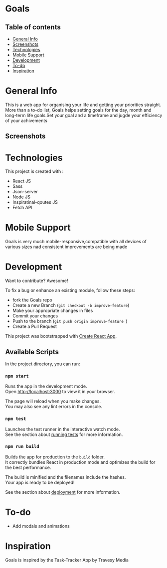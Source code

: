 # Goals

## Table of contents
* [General Info](#general-info)
* [Screenshots](##Screenshots)
* [Technologies](#technologies)
* [Mobile Support](#mobile-support)
* [Development](#development)
* [To-do](#to-do)
* [Inspiration](#inspiration)


# General Info

This is a web app for organising your life and getting your priorities straight. More than a to-do list, Goals helps setting goals for the day, month and long-term life goals.Set your goal and a timeframe and jugde your efficiency of your achivements

## Screenshots

# Technologies

This project is created with :
* React JS
* Sass
* Json-server
* Node JS
* Inspiratinal-qoutes JS 
* Fetch API

# Mobile Support

Goals is very much mobile-responsive,compatible with all devices of various sizes nad consistent improvements are being made


# Development

Want to contribute? Awesome!

To fix a bug or enhance an existing module, follow these steps:

* fork the Goals repo
* Create a new Branch (```git checkout -b improve-feature```)
* Make your appropriate changes in files
* Commit your changes
* Push to the branch (```git push origin improve-feature ```)
* Create a Pull Request

This project was bootstrapped with [Create React App](https://github.com/facebook/create-react-app).

## Available Scripts

In the project directory, you can run:

### `npm start`

Runs the app in the development mode.\
Open [http://localhost:3000](http://localhost:3000) to view it in your browser.

The page will reload when you make changes.\
You may also see any lint errors in the console.

### `npm test`

Launches the test runner in the interactive watch mode.\
See the section about [running tests](https://facebook.github.io/create-react-app/docs/running-tests) for more information.

### `npm run build`

Builds the app for production to the `build` folder.\
It correctly bundles React in production mode and optimizes the build for the best performance.

The build is minified and the filenames include the hashes.\
Your app is ready to be deployed!

See the section about [deployment](https://facebook.github.io/create-react-app/docs/deployment) for more information.

# To-do

* Add modals and animations

# Inspiration

Goals is inspired by the Task-Tracker App by Travesy Media